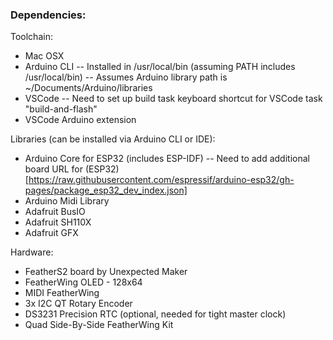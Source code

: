 ### Dependencies:

Toolchain:
- Mac OSX
- Arduino CLI 
-- Installed in /usr/local/bin (assuming PATH includes /usr/local/bin)
-- Assumes Arduino library path is ~/Documents/Arduino/libraries
- VSCode
-- Need to set up build task keyboard shortcut for VSCode task "build-and-flash"
- VSCode Arduino extension

Libraries (can be installed via Arduino CLI or IDE):
- Arduino Core for ESP32 (includes ESP-IDF)
-- Need to add additional board URL for (ESP32)[https://raw.githubusercontent.com/espressif/arduino-esp32/gh-pages/package_esp32_dev_index.json]
- Arduino Midi Library
- Adafruit BusIO
- Adafruit SH110X
- Adafruit GFX

Hardware:
- FeatherS2 board by Unexpected Maker
- FeatherWing OLED - 128x64
- MIDI FeatherWing
- 3x I2C QT Rotary Encoder
- DS3231 Precision RTC (optional, needed for tight master clock)
- Quad Side-By-Side FeatherWing Kit 
